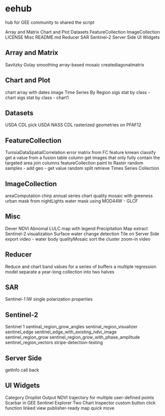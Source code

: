 # eehub
hub for GEE community to shared the script


Array and Matrix
Chart and Plot
Datasets
FeatureCollection
ImageCollection
LICENSE
Misc
README.md
Reducer
SAR
Sentinel-2
Server Side
UI Widgets

## Array and Matrix
Savitzky Golay smoothing
array-based mosaic
creatediagonalmatrix

## Chart and Plot
chart array with dates
image Time Series By Region
sigs stat by class - chart
sigs stat by class - chart1

## Datasets
USDA CDL pick
USDA NASS CDL
rasterized geometries on PFAF12

## FeatureCollection
TunisiaDataSpatialCorrelation
error matrix from FC
feature kmean classify
get a value from a fusion table column
get images that only fully contain the targeted area
join columns featureCollection
paint to Raster
random samples - add geo - get value
random split
retrieve Times Series Collection

## ImageCollection
areaComputation
chirp annual series chart
quality mosaic with greeness
urban mask from nightLights
water mask using MOD44W - GLCF

## Misc
Dever NDVI Abnomal
LULC map with legend
Precipitation Map extract
Sentinel-2 visualization
Surface water change detection
Tile on Server Side
export video - water body
qualityMosaic
sort the cluster
zoom-in video

## Reducer
Reduce and chart band values for a series of buffers
a multiple regression model
separate a year-long collection into two halves

## SAR
Sentinel-1 IW single polarization properties

## Sentinel-2
Sentinel 1
sentinal_region_grow_angles
sentinal_region_visualizer
sentinel_edge
sentinel_edge_with_existing_ndvi_image
sentinel_region_grow
sentinel_region_grow_with_phase_amplitude
sentinel_region_vectors
stripe-detection-testing

## Server Side
getInfo call back

## UI Widgets
Category Droplist
Output NDVI trajectory for multiple user-defined points
Scarbar in GEE
Sentinel Explorer
Two Chart Inspector
custom button click function
linked view
publisher-ready map
quick move
